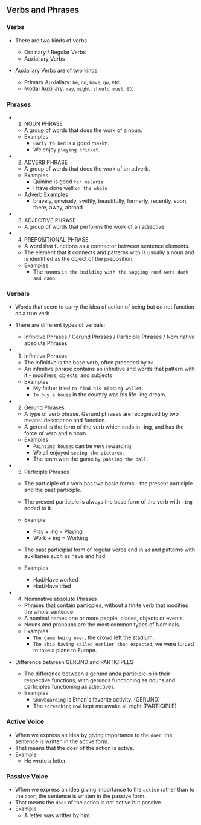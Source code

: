 ## Verbs and Phrases

### Verbs

- There are two kinds of verbs

  - Ordinary / Regular Verbs
  - Auxialiary Verbs

- Auxialiary Verbs are of two kinds:
  - Primary Auxialiary: `be`, `do`, `have`, `go`, etc.
  - Modal Auxiliary: `may`, `might`, `should`, `must`, etc.

### Phrases

- 1. NOUN PHRASE
  - A group of words that does the work of a noun.
  - Examples
    - `Early to bed` is a good maxim.
    - We enjoy `playing cricket`.
- 2. ADVERB PHRASE
  - A group of words that does the work of an adverb.
  - Examples
    - Quinine is good `for malaria`.
    - I have done well `on the whole`
  - Adverb Examples
    - bravely, unwisely, swiftly, beautifully, formerly, recently, soon, there, away, abroad
- 3. ADJECTIVE PHRASE
  - A group of words that performs the work of an adjective.
- 4. PREPOSITIONAL PHRASE
  - A word that functions as a connector between sentence elements.
  - The element that it connects and patterns with is usually a noun and
    is identified as the object of the preposition.
  - Examples
    - The rooms `in the building with the sagging roof were dark and damp`.

### Verbals

- Words that seem to carry the idea of action of being but do not function as a true verb
- There are different types of verbals:

  - Infinitive Phrases / Gerund Phrases / Participle Phrases / Nominative absolute Phrases

- 1. Infinitive Phrases

  - The Infinitive is the base verb, often preceded by `to`.
  - An infinitive phrase contains an infinitive and words that pattern with it - modifiers, objects, and subjects
  - Examples
    - My father tried `to find his missing wallet`.
    - `To buy a house` in the country was his life-ling dream.

- 2. Gerund Phrases

  - A type of verb phrase. Gerund phrases are recognized by two means: description and function.
  - A gerund is the form of the verb which ends in -ing, and has the force of verb and a noun.
  - Examples
    - `Painting houses` can be very rewarding.
    - We all enjoyed `seeing the pictures`.
    - The team won the game `by passing the ball`.

- 3. Participle Phrases

  - The participle of a verb has two basic forms - the present participle and the past participle.
  - The present participle is always the base form of the verb with `-ing` added to it.
  - Example

    - Play + ing = Playing
    - Work + ing = Working

  - The past participial form of regular verbs end in `ed` and patterns with auxiliaries such as have and had.
  - Examples
    - Had/Have worked
    - Had/Have tried

- 4. Nominative absolute Phrases

  - Phrases that contain particples, without a finite verb that modifies the whole sentence.
  - A nominal names one or more people, places, objects or events.
  - Nouns and pronouns are the most common types of Nominals.
  - Examples
    - `The game being over`, the crowd left the stadium.
    - `The ship having sailed earlier than expected`, we were forced to take a plane to Europe.

- Difference between GERUND and PARTICIPLES
  - The difference between a gerund anda participle is in their respective functions, with gerunds
    functioning as nouns and participles functioning as adjectives.
  - Examples
    - `Snowboarding` is Ethan's favorite activity. (GERUND)
    - The `screeching` owl kept me awake all night (PARTICIPLE)

### Active Voice

- When we express an idea by giving importance to the `doer`, the sentence is written in the active form.
- That means that the doer of the action is active.
- Example
  - He wrote a letter.

### Passive Voice

- When we express an idea giving importance to the `action` rather than to the `doer`, the sentence
  is written in the passive form.
- That means the `doer` of the action is not active but passive.
- Example
  - A letter was writter by him.

